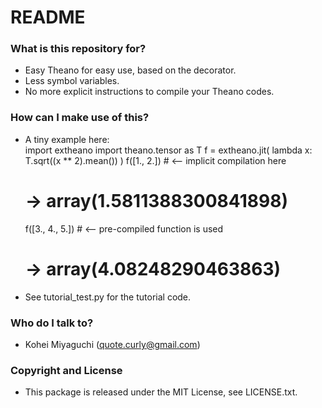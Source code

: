 # README #

### What is this repository for? ###

* Easy Theano for easy use, based on the decorator.
* Less symbol variables.
* No more explicit instructions to compile your Theano codes.

### How can I make use of this? ###

* A tiny example here:  
    import extheano
    import theano.tensor as T
    f = extheano.jit( lambda x: T.sqrt((x ** 2).mean()) )
    f([1., 2.]) # <-- implicit compilation here
    # -> array(1.5811388300841898)
    f([3., 4., 5.]) # <-- pre-compiled function is used
    # -> array(4.08248290463863)  

* See tutorial\_test.py for the tutorial code.

### Who do I talk to? ###

* Kohei Miyaguchi (quote.curly@gmail.com)

### Copyright and License ###

* This package is released under the MIT License, see LICENSE.txt.
